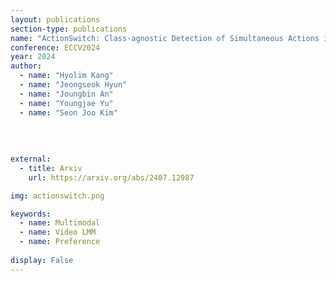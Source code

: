```yaml
---
layout: publications
section-type: publications
name: "ActionSwitch: Class-agnostic Detection of Simultaneous Actions in Streaming Videos"
conference: ECCV2024
year: 2024
author:
  - name: "Hyolim Kang"
  - name: "Jeongseok Hyun"
  - name: "Joungbin An"
  - name: "Youngjae Yu"
  - name: "Seon Joo Kim"
  
  
  
  
external:
  - title: Arxiv
    url: https://arxiv.org/abs/2407.12987

img: actionswitch.png

keywords:
  - name: Multimodal
  - name: Video LMM
  - name: Preference
  
display: False
---
```


